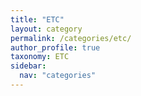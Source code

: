 ```yaml
---
title: "ETC"
layout: category
permalink: /categories/etc/
author_profile: true
taxonomy: ETC
sidebar:
  nav: "categories"
---
```

